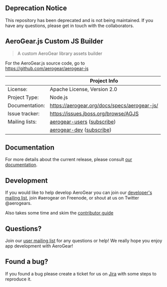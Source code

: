 ## Deprecation Notice
This repository has been deprecated and is not being maintained. If you have any questions, please get in touch with the collaborators.

## AeroGear.js Custom JS Builder

> A custom AeroGear library assets  builder

For the AeroGear.js source code, go to https://github.com/aerogear/aerogear-js

|                 | Project Info  |
| --------------- | ------------- |
| License:        | Apache License, Version 2.0  |
| Project Type:   | Node.js  |
| Documentation:  | https://aerogear.org/docs/specs/aerogear-js/  |
| Issue tracker:  | https://issues.jboss.org/browse/AGJS  |
| Mailing lists:  | [aerogear-users](http://aerogear-users.1116366.n5.nabble.com/) ([subscribe](https://lists.jboss.org/mailman/listinfo/aerogear-users))  |
|                 | [aerogear-dev](http://aerogear-dev.1069024.n5.nabble.com/) ([subscribe](https://lists.jboss.org/mailman/listinfo/aerogear-dev))  |

## Documentation

For more details about the current release, please consult [our documentation](https://aerogear.org/docs/specs/aerogear-js/).

## Development

If you would like to help develop AeroGear you can join our [developer's mailing list](https://lists.jboss.org/mailman/listinfo/aerogear-dev), join #aerogear on Freenode, or shout at us on Twitter @aerogears.

Also takes some time and skim the [contributor guide](http://aerogear.org/docs/guides/Contributing/)

## Questions?

Join our [user mailing list](https://lists.jboss.org/mailman/listinfo/aerogear-users) for any questions or help! We really hope you enjoy app development with AeroGear!

## Found a bug?

If you found a bug please create a ticket for us on [Jira](https://issues.jboss.org/browse/AGJS) with some steps to reproduce it.
